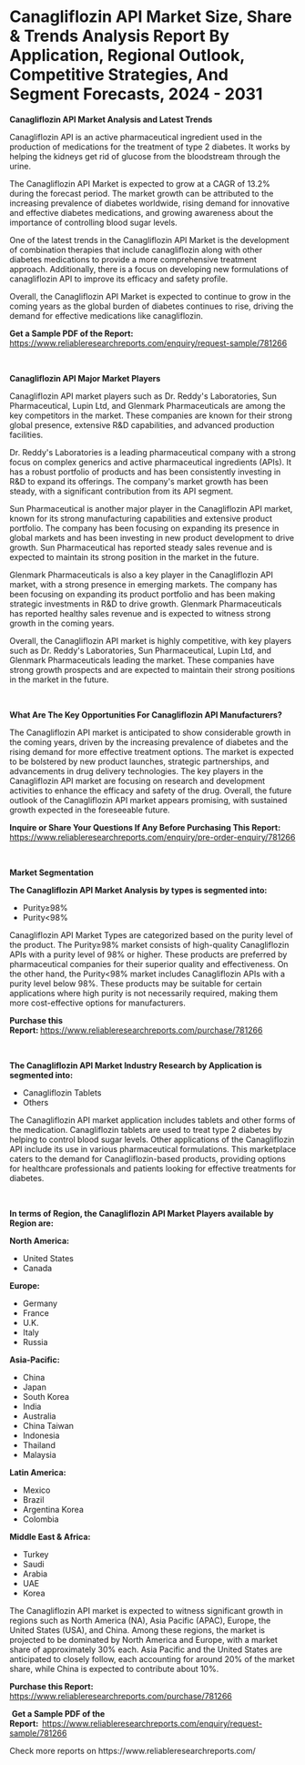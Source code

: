 <p><h1>Canagliflozin API Market Size, Share & Trends Analysis Report By Application, Regional Outlook, Competitive Strategies, And Segment Forecasts, 2024 - 2031</h1></p><p><strong>Canagliflozin API Market Analysis and Latest Trends</strong></p>
<p><p>Canagliflozin API is an active pharmaceutical ingredient used in the production of medications for the treatment of type 2 diabetes. It works by helping the kidneys get rid of glucose from the bloodstream through the urine.</p><p>The Canagliflozin API Market is expected to grow at a CAGR of 13.2% during the forecast period. The market growth can be attributed to the increasing prevalence of diabetes worldwide, rising demand for innovative and effective diabetes medications, and growing awareness about the importance of controlling blood sugar levels.</p><p>One of the latest trends in the Canagliflozin API Market is the development of combination therapies that include canagliflozin along with other diabetes medications to provide a more comprehensive treatment approach. Additionally, there is a focus on developing new formulations of canagliflozin API to improve its efficacy and safety profile.</p><p>Overall, the Canagliflozin API Market is expected to continue to grow in the coming years as the global burden of diabetes continues to rise, driving the demand for effective medications like canagliflozin.</p></p>
<p><strong>Get a Sample PDF of the Report:&nbsp;</strong> <a href="https://www.reliableresearchreports.com/enquiry/request-sample/781266">https://www.reliableresearchreports.com/enquiry/request-sample/781266</a></p>
<p>&nbsp;</p>
<p><strong>Canagliflozin API Major Market Players</strong></p>
<p><p>Canagliflozin API market players such as Dr. Reddy's Laboratories, Sun Pharmaceutical, Lupin Ltd, and Glenmark Pharmaceuticals are among the key competitors in the market. These companies are known for their strong global presence, extensive R&D capabilities, and advanced production facilities.</p><p>Dr. Reddy's Laboratories is a leading pharmaceutical company with a strong focus on complex generics and active pharmaceutical ingredients (APIs). It has a robust portfolio of products and has been consistently investing in R&D to expand its offerings. The company's market growth has been steady, with a significant contribution from its API segment.</p><p>Sun Pharmaceutical is another major player in the Canagliflozin API market, known for its strong manufacturing capabilities and extensive product portfolio. The company has been focusing on expanding its presence in global markets and has been investing in new product development to drive growth. Sun Pharmaceutical has reported steady sales revenue and is expected to maintain its strong position in the market in the future.</p><p>Glenmark Pharmaceuticals is also a key player in the Canagliflozin API market, with a strong presence in emerging markets. The company has been focusing on expanding its product portfolio and has been making strategic investments in R&D to drive growth. Glenmark Pharmaceuticals has reported healthy sales revenue and is expected to witness strong growth in the coming years.</p><p>Overall, the Canagliflozin API market is highly competitive, with key players such as Dr. Reddy's Laboratories, Sun Pharmaceutical, Lupin Ltd, and Glenmark Pharmaceuticals leading the market. These companies have strong growth prospects and are expected to maintain their strong positions in the market in the future.</p></p>
<p>&nbsp;</p>
<p><strong>What Are The Key Opportunities For Canagliflozin API Manufacturers?</strong></p>
<p><p>The Canagliflozin API market is anticipated to show considerable growth in the coming years, driven by the increasing prevalence of diabetes and the rising demand for more effective treatment options. The market is expected to be bolstered by new product launches, strategic partnerships, and advancements in drug delivery technologies. The key players in the Canagliflozin API market are focusing on research and development activities to enhance the efficacy and safety of the drug. Overall, the future outlook of the Canagliflozin API market appears promising, with sustained growth expected in the foreseeable future.</p></p>
<p><strong>Inquire or Share Your Questions If Any Before Purchasing This Report:</strong> <a href="https://www.reliableresearchreports.com/enquiry/pre-order-enquiry/781266">https://www.reliableresearchreports.com/enquiry/pre-order-enquiry/781266</a></p>
<p>&nbsp;</p>
<p><strong>Market Segmentation</strong></p>
<p><strong>The Canagliflozin API Market Analysis by types is segmented into:</strong></p>
<p><ul><li>Purity≥98%</li><li>Purity<98%</li></ul></p>
<p><p>Canagliflozin API Market Types are categorized based on the purity level of the product. The Purity≥98% market consists of high-quality Canagliflozin APIs with a purity level of 98% or higher. These products are preferred by pharmaceutical companies for their superior quality and effectiveness. On the other hand, the Purity<98% market includes Canagliflozin APIs with a purity level below 98%. These products may be suitable for certain applications where high purity is not necessarily required, making them more cost-effective options for manufacturers.</p></p>
<p><strong>Purchase this Report:&nbsp;</strong><a href="https://www.reliableresearchreports.com/purchase/781266">https://www.reliableresearchreports.com/purchase/781266</a></p>
<p>&nbsp;</p>
<p><strong>The Canagliflozin API Market Industry Research by Application is segmented into:</strong></p>
<p><ul><li>Canagliflozin Tablets</li><li>Others</li></ul></p>
<p><p>The Canagliflozin API market application includes tablets and other forms of the medication. Canagliflozin tablets are used to treat type 2 diabetes by helping to control blood sugar levels. Other applications of the Canagliflozin API include its use in various pharmaceutical formulations. This marketplace caters to the demand for Canagliflozin-based products, providing options for healthcare professionals and patients looking for effective treatments for diabetes.</p></p>
<p>&nbsp;</p>
<p><strong>In terms of Region, the Canagliflozin API Market Players available by Region are:</strong></p>
<p>
    <p> <strong> North America: </strong>
        <ul>
            <li>United States</li>
            <li>Canada</li>
        </ul>
        </p> 
    <p> <strong> Europe: </strong>
        <ul>
            <li>Germany</li>
            <li>France</li>
            <li>U.K.</li>
            <li>Italy</li>
            <li>Russia</li>
        </ul>
        </p> 
    <p> <strong> Asia-Pacific: </strong>
        <ul>
            <li>China</li>
            <li>Japan</li>
            <li>South Korea</li>
            <li>India</li>
            <li>Australia</li>
            <li>China Taiwan</li>
            <li>Indonesia</li>
            <li>Thailand</li>
            <li>Malaysia</li>
        </ul>
        </p> 
    <p> <strong> Latin America: </strong>
        <ul>
            <li>Mexico</li>
            <li>Brazil</li>
            <li>Argentina Korea</li>
            <li>Colombia</li>
        </ul>
        </p> 
    <p> <strong> Middle East & Africa: </strong>
        <ul>
            <li>Turkey</li>
            <li>Saudi</li>
            <li>Arabia</li>
            <li>UAE</li>
            <li>Korea</li>
        </ul>
    </p>
    </p>
<p><p>The Canagliflozin API market is expected to witness significant growth in regions such as North America (NA), Asia Pacific (APAC), Europe, the United States (USA), and China. Among these regions, the market is projected to be dominated by North America and Europe, with a market share of approximately 30% each. Asia Pacific and the United States are anticipated to closely follow, each accounting for around 20% of the market share, while China is expected to contribute about 10%.</p></p>
<p><strong>Purchase this Report: </strong><a href="https://www.reliableresearchreports.com/purchase/781266">https://www.reliableresearchreports.com/purchase/781266</a></p>
<p>&nbsp;<strong>Get a Sample PDF of the Report:&nbsp;&nbsp;</strong><a href="https://www.reliableresearchreports.com/enquiry/request-sample/781266">https://www.reliableresearchreports.com/enquiry/request-sample/781266</a></p>
<p><strong></strong></p>
<p>Check more reports on https://www.reliableresearchreports.com/</p>